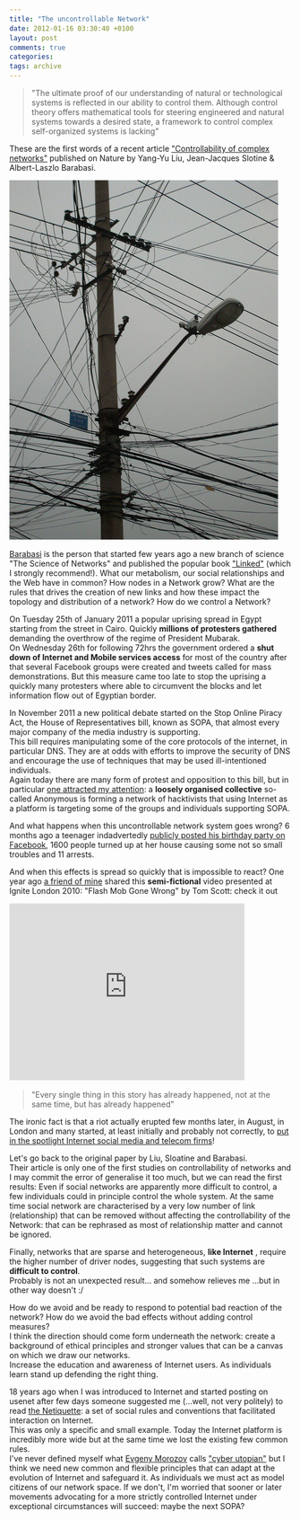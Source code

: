 ```yaml
---
title: "The uncontrollable Network"
date: 2012-01-16 03:30:40 +0100
layout: post
comments: true
categories:
tags: archive
---
```


> "The ultimate proof of our understanding of natural or technological systems is reflected in our ability to control them. Although control theory offers mathematical tools for steering engineered and natural systems towards a desired state, a framework to control complex self-organized systems is lacking"

These are the first words of a recent article ["Controllability of complex networks"](http://www.nature.com/nature/journal/v473/n7346/full/nature10011.html) published on Nature by Yang-Yu Liu, Jean-Jacques Slotine & Albert-Laszlo Barabasi.  

[![photo: Entanglement, by Ilias Bartolini](/assets/images/posts_2012_wires_chaos.jpg)](http://www.flickr.com/photos/iliasbartolini/4543902755/lightbox)

[Barabasi](http://en.wikipedia.org/wiki/Albert-L%C3%A1szl%C3%B3_Barab%C3%A1si) is the person that started few years ago a new branch of science "The Science of Networks" and published the popular book ["Linked"](http://www.anobii.com/books/00f726c975093ed800/) (which I strongly recommend!). What our metabolism, our social relationships and the Web have in common? How nodes in a Network grow? What are the rules that drives the creation of new links and how these impact the topology and distribution of a network? How do we control a Network?

On Tuesday 25th of January 2011 a popular uprising spread in Egypt starting from the street in Cairo. Quickly **millions of protesters gathered** demanding the overthrow of the regime of President Mubarak.  
On Wednesday 26th for following 72hrs the government ordered a **shut down of Internet and Mobile services access** for most of the country after that several Facebook groups were created and tweets called for mass demonstrations. But this measure came too late to stop the uprising a quickly many protesters where able to circumvent the blocks and let information flow out of Egyptian border.

In November 2011 a new political debate started on the <string>Stop Online Piracy Act</string>, the House of Representatives bill, known as SOPA, that almost every major company of the media industry is supporting.  
This bill requires manipulating some of the core protocols of the internet, in particular DNS. They are at odds with efforts to improve the security of DNS and encourage the use of techniques that may be used ill-intentioned individuals.  
Again today there are many form of protest and opposition to this bill, but in particular [one attracted my attention](http://mediadecoder.blogs.nytimes.com/2012/01/13/activist-group-opposing-antipiracy-bill-posts-information-on-media-executives/): a **loosely organised collective** so-called Anonymous is forming a network of hacktivists that using Internet as a platform is targeting some of the groups and individuals supporting SOPA.

And what happens when this uncontrollable network system goes wrong? 6 months ago a teenager indadvertedly [publicly posted his birthday party on Facebook](http://www.telegraph.co.uk/technology/facebook/8561253/Teenagers-remorse-over-Facebook-house-party.html), 1600 people turned up at her house causing some not so small troubles and 11 arrests.

And when this effects is spread so quickly that is impossible to react? One year ago [a friend of mine](http://www.lucasartoni.com/video/ignite-london-flashmod-goes-wrong-by-tom-scott) shared this **semi-fictional** video presented at Ignite London 2010: "Flash Mob Gone Wrong" by Tom Scott: check it out

<iframe title="YouTube video player" src="http://www.youtube.com/embed/RyMdOT8YJgY" width="420" height="315" frameborder="0"></iframe>

> "Every single thing in this story has already happened, not at the same time, but has already happened"

The ironic fact is that a riot actually erupted few months later, in August, in London and many started, at least initially and probably not correctly, to [put in the spotlight Internet social media and telecom firms](http://www.guardian.co.uk/business/2011/aug/21/riots-throw-telecoms-firms-social-media-controls-into-spotlight)!

Let's go back to the original paper by Liu, Sloatine and Barabasi.   
Their article is only one of the first studies on controllability of networks and I may commit the error of generalise it too much, but we can read the first results: Even if social networks are apparently more difficult to control, a few individuals could in principle control the whole system. At the same time social network are characterised by a very low number of link (relationship) that can be removed without affecting the controllability of the Network: that can be rephrased as most of relationship matter and cannot be ignored.

Finally, networks that are sparse and heterogeneous, **like Internet** , require the higher number of driver nodes, suggesting that such systems are **difficult to control**.  
Probably is not an unexpected result... and somehow relieves me ...but in other way doesn't :/

How do we avoid and be ready to respond to potential bad reaction of the network? How do we avoid the bad effects without adding control measures?  
I think the direction should come form underneath the network: create a background of ethical principles and stronger values that can be a canvas on which we draw our networks.  
Increase the education and awareness of Internet users. As individuals learn stand up defending the right thing.

18 years ago when I was introduced to Internet and started posting on usenet after few days someone suggested me (...well, not very politely) to read [the Netiquette](http://tools.ietf.org/html/rfc1855): a set of social rules and conventions that facilitated interaction on Internet.  
This was only a specific and small example. Today the Internet platform is incredibly more wide but at the same time we lost the existing few common rules.  
I've never defined myself what [Evgeny Morozov](http://en.wikipedia.org/wiki/Evgeny_Morozov) calls ["cyber utopian"](http://en.wikipedia.org/wiki/Cyber-utopianism) but I think we need new common and flexible principles that can adapt at the evolution of Internet and safeguard it. As individuals we must act as model citizens of our network space. If we don't, I'm worried that sooner or later movements advocating for a more strictly controlled Internet under exceptional circumstances will succeed: maybe the next SOPA?
